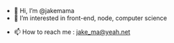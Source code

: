- 👋 Hi, I’m @jakemama
- 👀 I’m interested in front-end, node, computer science
<!-- - 🌱 I’m currently learning node, js -->
<!-- - 💞️ I’m looking to collaborate on  -->
- 📫 How to reach me : jake_ma@yeah.net

<!---
jakemama/jakemama is a ✨ special ✨ repository because its `README.md` (this file) appears on your GitHub profile.
You can click the Preview link to take a look at your changes.
--->
